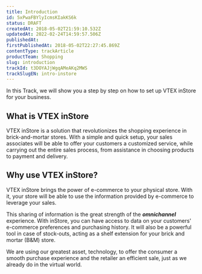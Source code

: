 ```yaml
---
title: Introduction
id: 5xPwaFBYlyIcmsKIakKS6k
status: DRAFT
createdAt: 2018-05-02T21:59:10.532Z
updatedAt: 2022-02-24T14:59:57.506Z
publishedAt: 
firstPublishedAt: 2018-05-02T22:27:45.869Z
contentType: trackArticle
productTeam: Shopping
slug: introduction
trackId: t3DOYAJjWgqAMeAKq2MWS
trackSlugEN: intro-instore
---
```


In this Track, we will show you a step by step on how to set up VTEX inStore for your business.

## What is VTEX inStore

VTEX inStore is a solution that revolutionizes the shopping experience in brick-and-mortar stores. With a simple and quick setup, your sales associates will be able to offer your customers a customized service, while carrying out the entire sales process, from assistance in choosing products to payment and delivery.

## Why use VTEX inStore?

VTEX inStore brings the power of e-commerce to your physical store. With it, your store will be able to use the information provided by e-commerce to leverage your sales.

This sharing of information is the great strength of the *__omnichannel__* experience. With inStore, you can have access to data on your customers' e-commerce preferences and purchasing history. It will also be a powerful tool in case of stock-outs, acting as a shelf extension for your brick and mortar (B&M) store.

We are using our greatest asset, technology, to offer the consumer a smooth purchase experience and the retailer an efficient sale, just as we already do in the virtual world.

